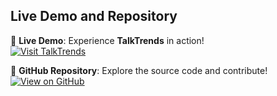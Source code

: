## Live Demo and Repository  

🚀 **Live Demo**: Experience **TalkTrends** in action!  
[![Visit TalkTrends](https://img.shields.io/badge/Visit-TalkTrends-blue?style=for-the-badge)](https://tate-oyed.onrender.com/)  

📂 **GitHub Repository**: Explore the source code and contribute!  
[![View on GitHub](https://img.shields.io/badge/View%20on-GitHub-black?style=for-the-badge&logo=github)](https://github.com/indu-shekhar-yadav/TalkTrends)  
